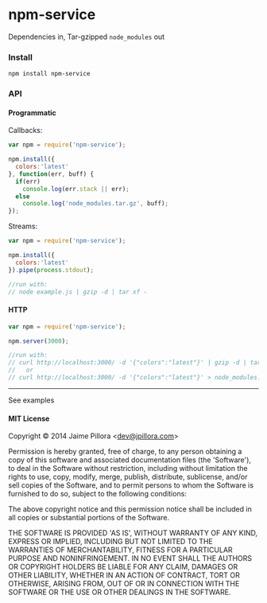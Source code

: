 npm-service
=============

Dependencies in, Tar-gzipped `node_modules` out

### Install
```
npm install npm-service
```

### API

#### Programmatic

Callbacks:

``` js
var npm = require('npm-service');

npm.install({
  colors:'latest'
}, function(err, buff) {
  if(err)
    console.log(err.stack || err);
  else
    console.log('node_modules.tar.gz', buff);
});
```

Streams:

``` js
var npm = require('npm-service');

npm.install({
  colors:'latest'
}).pipe(process.stdout);

//run with:
// node example.js | gzip -d | tar xf -
```

#### HTTP

``` js
var npm = require('npm-service');

npm.server(3000);

//run with:
// curl http://localhost:3000/ -d '{"colors":"latest"}' | gzip -d | tar xf -
//   or
// curl http://localhost:3000/ -d '{"colors":"latest"}' > node_modules.tar.gz
```

---

See examples

#### MIT License

Copyright &copy; 2014 Jaime Pillora &lt;dev@jpillora.com&gt;

Permission is hereby granted, free of charge, to any person obtaining
a copy of this software and associated documentation files (the
'Software'), to deal in the Software without restriction, including
without limitation the rights to use, copy, modify, merge, publish,
distribute, sublicense, and/or sell copies of the Software, and to
permit persons to whom the Software is furnished to do so, subject to
the following conditions:

The above copyright notice and this permission notice shall be
included in all copies or substantial portions of the Software.

THE SOFTWARE IS PROVIDED 'AS IS', WITHOUT WARRANTY OF ANY KIND,
EXPRESS OR IMPLIED, INCLUDING BUT NOT LIMITED TO THE WARRANTIES OF
MERCHANTABILITY, FITNESS FOR A PARTICULAR PURPOSE AND NONINFRINGEMENT.
IN NO EVENT SHALL THE AUTHORS OR COPYRIGHT HOLDERS BE LIABLE FOR ANY
CLAIM, DAMAGES OR OTHER LIABILITY, WHETHER IN AN ACTION OF CONTRACT,
TORT OR OTHERWISE, ARISING FROM, OUT OF OR IN CONNECTION WITH THE
SOFTWARE OR THE USE OR OTHER DEALINGS IN THE SOFTWARE.
